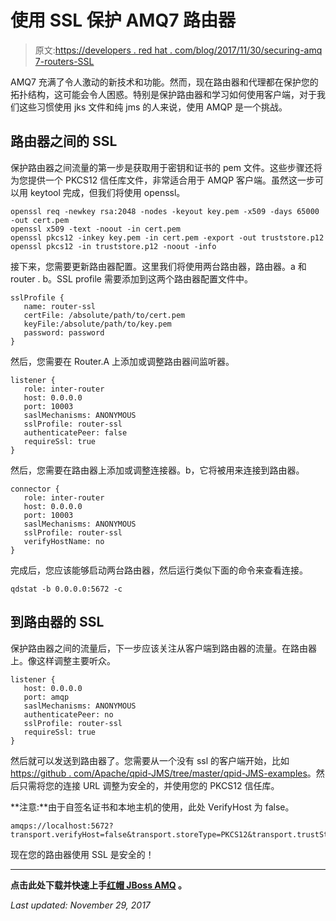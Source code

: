 # 使用 SSL 保护 AMQ7 路由器

> 原文:[https://developers . red hat . com/blog/2017/11/30/securing-amq 7-routers-SSL](https://developers.redhat.com/blog/2017/11/30/securing-amq7-routers-ssl)

AMQ7 充满了令人激动的新技术和功能。然而，现在路由器和代理都在保护您的拓扑结构，这可能会令人困惑。特别是保护路由器和学习如何使用客户端，对于我们这些习惯使用 jks 文件和纯 jms 的人来说，使用 AMQP 是一个挑战。

## 路由器之间的 SSL

保护路由器之间流量的第一步是获取用于密钥和证书的 pem 文件。这些步骤还将为您提供一个 PKCS12 信任库文件，非常适合用于 AMQP 客户端。虽然这一步可以用 keytool 完成，但我们将使用 openssl。

```
openssl req -newkey rsa:2048 -nodes -keyout key.pem -x509 -days 65000 -out cert.pem
openssl x509 -text -noout -in cert.pem
openssl pkcs12 -inkey key.pem -in cert.pem -export -out truststore.p12
openssl pkcs12 -in truststore.p12 -noout -info
```

接下来，您需要更新路由器配置。这里我们将使用两台路由器，路由器。a 和 router . b。SSL profile 需要添加到这两个路由器配置文件中。

```
sslProfile {
   name: router-ssl
   certFile: /absolute/path/to/cert.pem
   keyFile:/absolute/path/to/key.pem
   password: password
}
```

然后，您需要在 Router.A 上添加或调整路由器间监听器。

```
listener {
   role: inter-router
   host: 0.0.0.0
   port: 10003
   saslMechanisms: ANONYMOUS
   sslProfile: router-ssl
   authenticatePeer: false
   requireSsl: true
}
```

然后，您需要在路由器上添加或调整连接器。b，它将被用来连接到路由器。

```
connector {
   role: inter-router
   host: 0.0.0.0
   port: 10003
   saslMechanisms: ANONYMOUS
   sslProfile: router-ssl
   verifyHostName: no
}
```

完成后，您应该能够启动两台路由器，然后运行类似下面的命令来查看连接。

```
qdstat -b 0.0.0.0:5672 -c
```

## 到路由器的 SSL

保护路由器之间的流量后，下一步应该关注从客户端到路由器的流量。在路由器上。像这样调整主要听众。

```
listener {
   host: 0.0.0.0
   port: amqp
   saslMechanisms: ANONYMOUS
   authenticatePeer: no
   sslProfile: router-ssl
   requireSsl: true
}
```

然后就可以发送到路由器了。您需要从一个没有 ssl 的客户端开始，比如[https://github . com/Apache/qpid-JMS/tree/master/qpid-JMS-examples](https://github.com/apache/qpid-jms/tree/master/qpid-jms-examples)。然后只需将您的连接 URL 调整为安全的，并使用您的 PKCS12 信任库。

**注意:**由于自签名证书和本地主机的使用，此处 VerifyHost 为 false。

```
amqps://localhost:5672?transport.verifyHost=false&transport.storeType=PKCS12&transport.trustStoreLocation=/absolute/path/to/certificate.p12&transport.trustStorePassword=password
```

现在您的路由器使用 SSL 是安全的！

* * *

**点击此处下载并快速上手[红帽 JBoss AMQ](https://developers.redhat.com/products/amq/download/?intcmp=7016000000124eUAAQ) 。**

*Last updated: November 29, 2017*